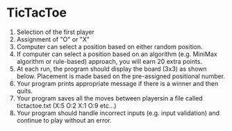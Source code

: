 # TicTacToe

1. Selection of the first player
2. Assignment of "O" or "X"
3. Computer can select a position based on either random position. 
4. If computer can select a position based on an algorithm (e.g. MiniMax algorithm or rule-based) approach, you will earn 20 extra points.
5. At each run, the program should display the board (3x3) as shown below. Placement is made based on the pre-assigned positional number.
6. Your program prints appropriate message if there is a winner and then quits.
7. Your program saves all the moves between playersin a file called tictactoe.txt (X:5 O:2 X:1 O:9 etc...)
8. Your program should handle incorrect inputs (e.g. input validation) and continue to play without an error.
